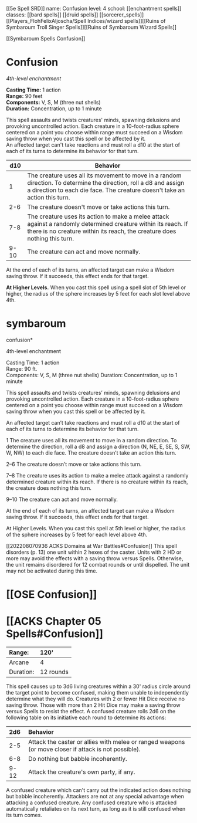 [[5e Spell SRD]]
name: Confusion
level: 4
school: [[enchantment spells]]
classes: [[bard spells]]
         [[druid spells]]
         [[sorcerer_spells]]
         [[Players_FlohFelixAljoscha/Spell Indices/wizard spells]][[Ruins of Symbaroum Troll Singer Spells]][[Ruins of Symbaroum Wizard Spells]]

[[Symbaroum Spells Confusion]] 

# Confusion 
_4th-level enchantment_ 

**Casting Time:** 1 action    
**Range:** 90 feet    
**Components:** V, S, M (three nut shells)    
**Duration:** Concentration, up to 1 minute 

This spell assaults and twists creatures' minds, spawning delusions and provoking uncontrolled action. Each creature in a 10-foot-radius sphere centered on a point you choose within range must succeed on a Wisdom saving throw when you cast this spell or be affected by it.    
An affected target can't take reactions and must roll a d10 at the start of each of its turns to determine its behavior for that turn. 

| d10  | Behavior                                                                                                                                                                                        |
| ---- | ----------------------------------------------------------------------------------------------------------------------------------------------------------------------------------------------- |
| 1    | The creature uses all its movement to move in a random direction. To determine the direction, roll a d8 and assign a direction to each die face. The creature doesn't take an action this turn. |
| 2-6  | The creature doesn't move or take actions this turn.                                                                                                                                            |
| 7-8  | The creature uses its action to make a melee attack against a randomly determined creature within its reach. If there is no creature within its reach, the creature does nothing this turn.     |
| 9-10 | The creature can act and move normally.                                                                                                                                                         |

At the end of each of its turns, an affected target can make a Wisdom saving throw. If it succeeds, this effect ends for that target. 

**At Higher Levels.** When you cast this spell using a spell slot of 5th level or higher, the radius of the sphere increases by 5 feet for each slot level above 4th. 

# symbaroum


confusion*

4th-level enchantment

Casting Time: 1 action  
Range: 90 ft.  
Components: V, S, M (three nut shells) Duration: Concentration, up to 1 minute

This spell assaults and twists creatures’ minds, spawning delusions and provoking uncontrolled action. Each creature in a 10-foot-radius sphere centered on a point you choose within range must succeed on a Wisdom saving throw when you cast this spell or be affected by it.

An affected target can’t take reactions and must roll a d10 at the start of each of its turns to determine its behavior for that turn.

1 The creature uses all its movement to move in a random direction. To determine the direction, roll a d8 and assign a direction (N, NE, E, SE, S, SW, W, NW) to each die face. The creature doesn’t take an action this turn.

2–6 The creature doesn’t move or take actions this turn.

7–8 The creature uses its action to make a melee attack against a randomly determined creature within its reach. If there is no creature within its reach, the creature does nothing this turn.

9–10 The creature can act and move normally.

At the end of each of its turns, an affected target can make a Wisdom saving throw. If it succeeds, this effect ends for that target.

At Higher Levels. When you cast this spell at 5th level or higher, the radius of the sphere increases by 5 feet for each level above 4th.

[[202208070936 ACKS Domains at War Battles#Confusion]]
This spell disorders (p. 13) one unit within 2 hexes of the caster. Units with 2 HD or more may avoid the effects with a saving throw versus Spells. Otherwise, the unit remains disordered for 12 combat rounds or until dispelled. The unit may not be activated during this time.

# [[OSE Confusion]]

# [[ACKS Chapter 05 Spells#Confusion]]
| Range:    | 120'      |
|:--------- |:--------- |
| Arcane    | 4         |
| Duration: | 12 rounds |

This spell causes up to 3d6 living creatures within a 30' radius circle around the target point to become confused, making them unable to independently determine what they will do. Creatures with 2 or fewer Hit Dice receive no saving throw. Those with more than 2 Hit Dice may make a saving throw versus Spells to resist the effect. A confused creature rolls 2d6 on the following table on its initiative each round to determine its actions:


| 2d6  | Behavior                                                                                             |
|:---- |:---------------------------------------------------------------------------------------------------- |
| 2-5  | Attack the caster or allies with melee or ranged weapons (or move closer if attack is not possible). |
| 6-8  | Do nothing but babble incoherently.                                                                  |
| 9-12 | Attack the creature's own party, if any.                                                             |


A confused creature which can't carry out the indicated action does nothing but babble incoherently. Attackers are not at any special advantage when attacking a confused creature. Any confused creature who is attacked automatically retaliates on its next turn, as long as it is still confused when its turn comes.

